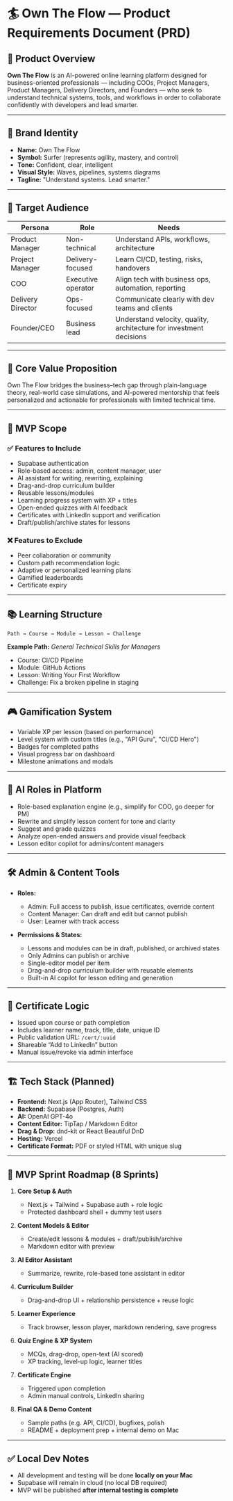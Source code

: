 
# 🏄 Own The Flow — Product Requirements Document (PRD)

## 🧭 Product Overview

**Own The Flow** is an AI-powered online learning platform designed for business-oriented professionals — including COOs, Project Managers, Product Managers, Delivery Directors, and Founders — who seek to understand technical systems, tools, and workflows in order to collaborate confidently with developers and lead smarter.

---

## 🎨 Brand Identity

- **Name:** Own The Flow  
- **Symbol:** Surfer (represents agility, mastery, and control)  
- **Tone:** Confident, clear, intelligent  
- **Visual Style:** Waves, pipelines, systems diagrams  
- **Tagline:** "Understand systems. Lead smarter."

---

## 🎯 Target Audience

| Persona            | Role               | Needs                                                               |
|--------------------|--------------------|---------------------------------------------------------------------|
| Product Manager     | Non-technical      | Understand APIs, workflows, architecture                            |
| Project Manager     | Delivery-focused   | Learn CI/CD, testing, risks, handovers                              |
| COO                 | Executive operator | Align tech with business ops, automation, reporting                 |
| Delivery Director   | Ops-focused        | Communicate clearly with dev teams and clients                      |
| Founder/CEO         | Business lead      | Understand velocity, quality, architecture for investment decisions |

---

## 🧪 Core Value Proposition

Own The Flow bridges the business–tech gap through plain-language theory, real-world case simulations, and AI-powered mentorship that feels personalized and actionable for professionals with limited technical time.

---

## 🔗 MVP Scope

### ✅ Features to Include

- Supabase authentication  
- Role-based access: admin, content manager, user  
- AI assistant for writing, rewriting, explaining  
- Drag-and-drop curriculum builder  
- Reusable lessons/modules  
- Learning progress system with XP + titles  
- Open-ended quizzes with AI feedback  
- Certificates with LinkedIn support and verification  
- Draft/publish/archive states for lessons

### ❌ Features to Exclude

- Peer collaboration or community  
- Custom path recommendation logic  
- Adaptive or personalized learning plans  
- Gamified leaderboards  
- Certificate expiry

---

## 📚 Learning Structure

```
Path → Course → Module → Lesson → Challenge
```

**Example Path:** *General Technical Skills for Managers*  
- Course: CI/CD Pipeline  
- Module: GitHub Actions  
- Lesson: Writing Your First Workflow  
- Challenge: Fix a broken pipeline in staging

---

## 🎮 Gamification System

- Variable XP per lesson (based on performance)  
- Level system with custom titles (e.g., "API Guru", "CI/CD Hero")  
- Badges for completed paths  
- Visual progress bar on dashboard  
- Milestone animations and modals

---

## 🤖 AI Roles in Platform

- Role-based explanation engine (e.g., simplify for COO, go deeper for PM)  
- Rewrite and simplify lesson content for tone and clarity  
- Suggest and grade quizzes  
- Analyze open-ended answers and provide visual feedback  
- Lesson editor copilot for admins/content managers

---

## 🛠 Admin & Content Tools

- **Roles:**  
  - Admin: Full access to publish, issue certificates, override content  
  - Content Manager: Can draft and edit but cannot publish  
  - User: Learner with track access

- **Permissions & States:**  
  - Lessons and modules can be in draft, published, or archived states  
  - Only Admins can publish or archive  
  - Single-editor model per item  
  - Drag-and-drop curriculum builder with reusable elements  
  - Built-in AI copilot for lesson editing and generation

---

## 📄 Certificate Logic

- Issued upon course or path completion  
- Includes learner name, track, title, date, unique ID  
- Public validation URL: `/cert/:uuid`  
- Shareable “Add to LinkedIn” button  
- Manual issue/revoke via admin interface

---

## 🏗 Tech Stack (Planned)

- **Frontend:** Next.js (App Router), Tailwind CSS  
- **Backend:** Supabase (Postgres, Auth)  
- **AI:** OpenAI GPT-4o  
- **Content Editor:** TipTap / Markdown Editor  
- **Drag & Drop:** dnd-kit or React Beautiful DnD  
- **Hosting:** Vercel  
- **Certificate Format:** PDF or styled HTML with unique slug

---

## 🚦 MVP Sprint Roadmap (8 Sprints)

1. **Core Setup & Auth**  
   - Next.js + Tailwind + Supabase auth + role logic  
   - Protected dashboard shell + dummy test users

2. **Content Models & Editor**  
   - Create/edit lessons & modules + draft/publish/archive  
   - Markdown editor with preview

3. **AI Editor Assistant**  
   - Summarize, rewrite, role-based tone assistant in editor

4. **Curriculum Builder**  
   - Drag-and-drop UI + relationship persistence + reuse logic

5. **Learner Experience**  
   - Track browser, lesson player, markdown rendering, save progress

6. **Quiz Engine & XP System**  
   - MCQs, drag-drop, open-text (AI scored)  
   - XP tracking, level-up logic, learner titles

7. **Certificate Engine**  
   - Triggered upon completion  
   - Admin manual controls, LinkedIn sharing

8. **Final QA & Demo Content**  
   - Sample paths (e.g. API, CI/CD), bugfixes, polish  
   - README + deployment prep + internal demo on Mac

---

## ✅ Local Dev Notes

- All development and testing will be done **locally on your Mac**  
- Supabase will remain in cloud (no local DB required)  
- MVP will be published **after internal testing is complete**
